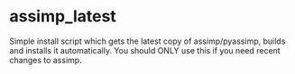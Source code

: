 # assimp_latest
Simple install script which gets the latest copy of assimp/pyassimp, builds and installs it automatically. You should ONLY use this if you need recent changes to assimp. 
